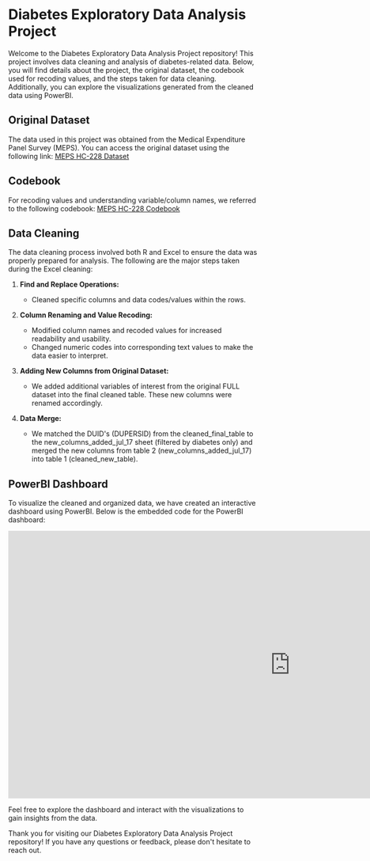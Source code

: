 # Diabetes Exploratory Data Analysis Project

Welcome to the Diabetes Exploratory Data Analysis Project repository! This project involves data cleaning and analysis of diabetes-related data. Below, you will find details about the project, the original dataset, the codebook used for recoding values, and the steps taken for data cleaning. Additionally, you can explore the visualizations generated from the cleaned data using PowerBI.

## Original Dataset

The data used in this project was obtained from the Medical Expenditure Panel Survey (MEPS). You can access the original dataset using the following link:
[MEPS HC-228 Dataset](https://meps.ahrq.gov/mepsweb/data_stats/download_data_files_detail.jsp?cboPufNumber=HC-228)

## Codebook

For recoding values and understanding variable/column names, we referred to the following codebook:
[MEPS HC-228 Codebook](https://meps.ahrq.gov/mepsweb/data_stats/download_data_files_codebook.jsp?PUFId=H228)

## Data Cleaning

The data cleaning process involved both R and Excel to ensure the data was properly prepared for analysis. The following are the major steps taken during the Excel cleaning:

1. **Find and Replace Operations:**
   - Cleaned specific columns and data codes/values within the rows.

2. **Column Renaming and Value Recoding:**
   - Modified column names and recoded values for increased readability and usability.
   - Changed numeric codes into corresponding text values to make the data easier to interpret.

3. **Adding New Columns from Original Dataset:**
   - We added additional variables of interest from the original FULL dataset into the final cleaned table. These new columns were renamed accordingly.

4. **Data Merge:**
   - We matched the DUID's (DUPERSID) from the cleaned_final_table to the new_columns_added_jul_17 sheet (filtered by diabetes only) and merged the new columns from table 2 (new_columns_added_jul_17) into table 1 (cleaned_new_table).

## PowerBI Dashboard

To visualize the cleaned and organized data, we have created an interactive dashboard using PowerBI. Below is the embedded code for the PowerBI dashboard:

<iframe title="Diabetes Exploratory Data Analysis: Dashboard - Page 1" width="1140" height="541.25" src="https://app.powerbi.com/reportEmbed?reportId=5f78db27-a174-4951-94ed-025c2e8bf1b2&autoAuth=true&ctid=85e2c6bc-729b-412c-aa35-dcd470c3bb7a" frameborder="0" allowFullScreen="true"></iframe>

Feel free to explore the dashboard and interact with the visualizations to gain insights from the data.

Thank you for visiting our Diabetes Exploratory Data Analysis Project repository! If you have any questions or feedback, please don't hesitate to reach out.
